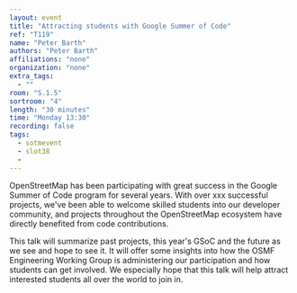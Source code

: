 ```yaml
---
layout: event
title: "Attracting students with Google Summer of Code"
ref: "T119"
name: "Peter Barth"
authors: "Peter Barth"
affiliations: "none"
organization: "none"
extra_tags:
  - ""
room: "S.1.5"
sortroom: "4"
length: "30 minutes"
time: "Monday 13:30"
recording: false
tags:
  - sotmevent
  - slot38
  - 
---
```

OpenStreetMap has been participating with great success in the
Google Summer of Code program for several years. With over xxx
successful projects, we&#39;ve been able to welcome skilled students
into our developer community, and projects throughout the
OpenStreetMap ecosystem have directly benefited from code
contributions.

This talk will summarize past projects, this year&#39;s GSoC and the
future as we see and hope to see it. It will offer some insights
into how the OSMF Engineering Working Group is administering our
participation and how students can get involved. We especially
hope that this talk will help attract interested students all
over the world to join in.